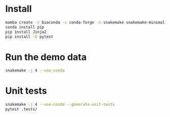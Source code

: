 # Install
```sh
mamba create -c bioconda -c conda-forge -n snakemake snakemake-minimal
conda install pip
pip install Jinja2
pip install -U pytest
```

# Run the demo data
```sh
snakemake -j 4 --use-conda
```
# Unit tests
```sh
snakemake -j 4 --use-conda --generate-unit-tests 
pytest .tests/
```

